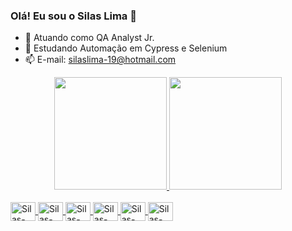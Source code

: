 ### Olá! Eu sou o Silas Lima 👋

- 🔭 Atuando como QA Analyst Jr.
- 🌱 Estudando Automação em Cypress e Selenium
- 📫 E-mail: silaslima-19@hotmail.com

<div align="center">
  <a href="https://github.com/Silas-assis">
  <img height="180em" src="https://github-readme-stats.vercel.app/api?username=Silas-assis&show_icons=true&theme=dark&include_all_commits=true&count_private=true"/>
  <img height="180em" src="https://github-readme-stats.vercel.app/api/top-langs/?username=Silas-assis&layout=compact&langs_count=7&theme=dark"/>
</div>
<div style="display: inline_block"><br>
  <img align="center" alt="Silas-Java" height="30" width="40" src="https://cdn.jsdelivr.net/gh/devicons/devicon/icons/java/java-original-wordmark.svg">
  <img align="center" alt="Silas-Python" height="30" width="40" src="https://cdn.jsdelivr.net/gh/devicons/devicon/icons/python/python-original.svg">
  <img align="center" alt="Silas-Js" height="30" width="40" src="https://cdn.jsdelivr.net/gh/devicons/devicon/icons/javascript/javascript-original.svg">
  <img align="center" alt="Silas-PostgreSQL" height="30" width="40" src="https://cdn.jsdelivr.net/gh/devicons/devicon/icons/postgresql/postgresql-original.svg">
  <img align="center" alt="Silas-PHP" height="30" width="40" src="https://cdn.jsdelivr.net/gh/devicons/devicon/icons/php/php-original.svg">
  <img align="center" alt="Silas-AWS" height="30" width="40" src="https://cdn.jsdelivr.net/gh/devicons/devicon/icons/amazonwebservices/amazonwebservices-original.svg">
</div>
